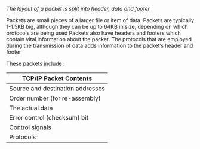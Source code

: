 *The layout of a packet is split into header, data and footer*

Packets are small pieces of a larger file or item of data 
Packets are typically 1-1.5KB big, although they can be up to 64KB in size, depending on which protocols are being used
Packets also have headers and footers which contain vital information about the packet. The protocols that are employed during the transmission of data adds information to the packet’s header and footer

These packets include : 

| **TCP/IP Packet Contents**       |
| -------------------------------- |
| Source and destination addresses |
| Order number (for re-assembly)   |
| The actual data                  |
| Error control (checksum) bit     |
| Control signals                  |
| Protocols                        |


